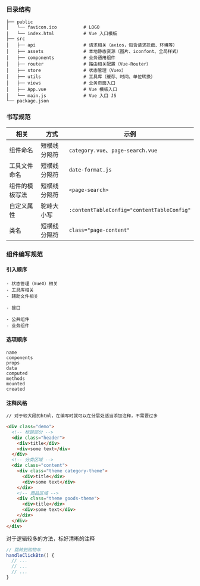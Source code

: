 ### 目录结构

```
├── public
│   └── favicon.ico          # LOGO
|   └── index.html           # Vue 入口模板
├── src
│   ├── api                  # 请求相关（axios，包含请求拦截、环境等）
│   ├── assets               # 本地静态资源（图片、iconfont、全局样式）
│   ├── components           # 业务通用组件
│   ├── router               # 路由相关配置（Vue-Router）
│   ├── store                # 状态管理（Vuex）
│   ├── utils                # 工具库（缓存、时间、单位转换）
│   ├── views                # 业务页面入口
│   ├── App.vue              # Vue 模板入口
│   └── main.js              # Vue 入口 JS
└── package.json
```



### 书写规范

| 相关           | 方式         | 示例                                       |
| -------------- | ------------ | ------------------------------------------ |
| 组件命名       | 短横线分隔符 | `category.vue`、`page-search.vue`          |
| 工具文件命名   | 短横线分隔符 | `date-format.js`                           |
| 组件的模板写法 | 短横线分隔符 | `<page-search>`                            |
| 自定义属性     | 驼峰大小写   | `:contentTableConfig="contentTableConfig"` |
| 类名           | 短横线分隔符 | `class="page-content"`                     |



### 组件编写规范

#### 引入顺序

```
- 状态管理（VueX）相关
- 工具库相关
- 辅助文件相关

- 接口

- 公共组件
- 业务组件
```



#### 选项顺序

```
name
components
props
data
computed
methods
mounted
created
```



#### 注释风格

```html
// 对于较大段的html，在编写时就可以在分层处适当添加注释，不需要过多

<div class="demo">
  <!-- 标题部分 -->
  <div class="header">
    <div>title</div>
    <div>some text</div>
  </div>
  <!-- 分类区域 -->
  <div class="content">
    <div class="theme category-theme">
      <div>title</div>
      <div>some text</div>
    </div>
    <!-- 商品区域 -->
    <div class="theme goods-theme">
      <div>title</div>
      <div>some text</div>
    </div>
  </div>
</div>
```



对于逻辑较多的方法，标好清晰的注释

```javascript
// 跳转到购物车
handleClickBtn() {
  // ...
  // ...
  // ...
}
```

